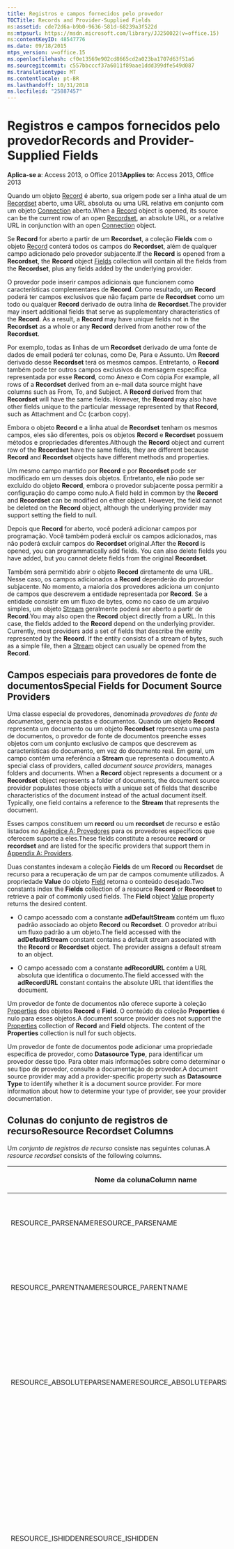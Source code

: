 ```yaml
---
title: Registros e campos fornecidos pelo provedor
TOCTitle: Records and Provider-Supplied Fields
ms:assetid: cde72d6a-b9b0-9636-581d-68239a3f522d
ms:mtpsurl: https://msdn.microsoft.com/library/JJ250022(v=office.15)
ms:contentKeyID: 48547776
ms.date: 09/18/2015
mtps_version: v=office.15
ms.openlocfilehash: cf0e13569e902cd8665cd2a023ba1707d63f51a6
ms.sourcegitcommit: c557bbcccf37a6011f89aae1ddd399dfe549d087
ms.translationtype: MT
ms.contentlocale: pt-BR
ms.lasthandoff: 10/31/2018
ms.locfileid: "25887457"
---
```

# <a name="records-and-provider-supplied-fields"></a><span data-ttu-id="88dfb-102">Registros e campos fornecidos pelo provedor</span><span class="sxs-lookup"><span data-stu-id="88dfb-102">Records and Provider-Supplied Fields</span></span>


<span data-ttu-id="88dfb-103">**Aplica-se a**: Access 2013, o Office 2013</span><span class="sxs-lookup"><span data-stu-id="88dfb-103">**Applies to**: Access 2013, Office 2013</span></span>

<span data-ttu-id="88dfb-104">Quando um objeto [Record](record-object-ado.md) é aberto, sua origem pode ser a linha atual de um [Recordset](recordset-object-ado.md) aberto, uma URL absoluta ou uma URL relativa em conjunto com um objeto [Connection](connection-object-ado.md) aberto.</span><span class="sxs-lookup"><span data-stu-id="88dfb-104">When a [Record](record-object-ado.md) object is opened, its source can be the current row of an open [Recordset](recordset-object-ado.md), an absolute URL, or a relative URL in conjunction with an open [Connection](connection-object-ado.md) object.</span></span>

<span data-ttu-id="88dfb-105">Se **Record** for aberto a partir de um **Recordset**, a coleção **Fields** com o objeto [Record](fields-collection-ado.md) conterá todos os campos do **Recordset**, além de qualquer campo adicionado pelo provedor subjacente.</span><span class="sxs-lookup"><span data-stu-id="88dfb-105">If the **Record** is opened from a **Recordset**, the **Record** object [Fields](fields-collection-ado.md) collection will contain all the fields from the **Recordset**, plus any fields added by the underlying provider.</span></span>

<span data-ttu-id="88dfb-p101">O provedor pode inserir campos adicionais que funcionem como características complementares de **Record**. Como resultado, um **Record** poderá ter campos exclusivos que não façam parte de **Recordset** como um todo ou qualquer **Record** derivado de outra linha de **Recordset**.</span><span class="sxs-lookup"><span data-stu-id="88dfb-p101">The provider may insert additional fields that serve as supplementary characteristics of the **Record**. As a result, a **Record** may have unique fields not in the **Recordset** as a whole or any **Record** derived from another row of the **Recordset**.</span></span>

<span data-ttu-id="88dfb-p102">Por exemplo, todas as linhas de um **Recordset** derivado de uma fonte de dados de email poderá ter colunas, como De, Para e Assunto. Um **Record** derivado desse **Recordset** terá os mesmos campos. Entretanto, o **Record** também pode ter outros campos exclusivos da mensagem específica representada por esse **Record**, como Anexo e Com cópia.</span><span class="sxs-lookup"><span data-stu-id="88dfb-p102">For example, all rows of a **Recordset** derived from an e-mail data source might have columns such as From, To, and Subject. A **Record** derived from that **Recordset** will have the same fields. However, the **Record** may also have other fields unique to the particular message represented by that **Record**, such as Attachment and Cc (carbon copy).</span></span>

<span data-ttu-id="88dfb-111">Embora o objeto **Record** e a linha atual de **Recordset** tenham os mesmos campos, eles são diferentes, pois os objetos **Record** e **Recordset** possuem métodos e propriedades diferentes.</span><span class="sxs-lookup"><span data-stu-id="88dfb-111">Although the **Record** object and current row of the **Recordset** have the same fields, they are different because **Record** and **Recordset** objects have different methods and properties.</span></span>

<span data-ttu-id="88dfb-p103">Um mesmo campo mantido por **Record** e por **Recordset** pode ser modificado em um desses dois objetos. Entretanto, ele não pode ser excluído do objeto **Record**, embora o provedor subjacente possa permitir a configuração do campo como nulo.</span><span class="sxs-lookup"><span data-stu-id="88dfb-p103">A field held in common by the **Record** and **Recordset** can be modified on either object. However, the field cannot be deleted on the **Record** object, although the underlying provider may support setting the field to null.</span></span>

<span data-ttu-id="88dfb-p104">Depois que **Record** for aberto, você poderá adicionar campos por programação. Você também poderá excluir os campos adicionados, mas não poderá excluir campos do **Recordset** original.</span><span class="sxs-lookup"><span data-stu-id="88dfb-p104">After the **Record** is opened, you can programmatically add fields. You can also delete fields you have added, but you cannot delete fields from the original **Recordset**.</span></span>

<span data-ttu-id="88dfb-p105">Também será permitido abrir o objeto **Record** diretamente de uma URL. Nesse caso, os campos adicionados a **Record** dependerão do provedor subjacente. No momento, a maioria dos provedores adiciona um conjunto de campos que descrevem a entidade representada por **Record**. Se a entidade consistir em um fluxo de bytes, como no caso de um arquivo simples, um objeto [Stream](stream-object-ado.md) geralmente poderá ser aberto a partir de **Record**.</span><span class="sxs-lookup"><span data-stu-id="88dfb-p105">You may also open the **Record** object directly from a URL. In this case, the fields added to the **Record** depend on the underlying provider. Currently, most providers add a set of fields that describe the entity represented by the **Record**. If the entity consists of a stream of bytes, such as a simple file, then a [Stream](stream-object-ado.md) object can usually be opened from the **Record**.</span></span>

## <a name="special-fields-for-document-source-providers"></a><span data-ttu-id="88dfb-120">Campos especiais para provedores de fonte de documentos</span><span class="sxs-lookup"><span data-stu-id="88dfb-120">Special Fields for Document Source Providers</span></span>

<span data-ttu-id="88dfb-p106">Uma classe especial de provedores, denominada *provedores de fonte de documentos*, gerencia pastas e documentos. Quando um objeto **Record** representa um documento ou um objeto **Recordset** representa uma pasta de documentos, o provedor de fonte de documentos preenche esses objetos com um conjunto exclusivo de campos que descrevem as características do documento, em vez do documento real. Em geral, um campo contém uma referência a **Stream** que representa o documento.</span><span class="sxs-lookup"><span data-stu-id="88dfb-p106">A special class of providers, called *document source providers*, manages folders and documents. When a **Record** object represents a document or a **Recordset** object represents a folder of documents, the document source provider populates those objects with a unique set of fields that describe characteristics of the document instead of the actual document itself. Typically, one field contains a reference to the **Stream** that represents the document.</span></span>

<span data-ttu-id="88dfb-124">Esses campos constituem um **record** ou um **recordset** de recurso e estão listados no [Apêndice A: Provedores](appendix-a-providers.md) para os provedores específicos que oferecem suporte a eles.</span><span class="sxs-lookup"><span data-stu-id="88dfb-124">These fields constitute a resource **record** or **recordset** and are listed for the specific providers that support them in [Appendix A: Providers](appendix-a-providers.md).</span></span>

<span data-ttu-id="88dfb-p107">Duas constantes indexam a coleção **Fields** de um **Record** ou **Recordset** de recurso para a recuperação de um par de campos comumente utilizados. A propriedade **Value** do objeto [Field](value-property-ado.md) retorna o conteúdo desejado.</span><span class="sxs-lookup"><span data-stu-id="88dfb-p107">Two constants index the **Fields** collection of a resource **Record** or **Recordset** to retrieve a pair of commonly used fields. The **Field** object [Value](value-property-ado.md) property returns the desired content.</span></span>

  - <span data-ttu-id="88dfb-p108">O campo acessado com a constante **adDefaultStream** contém um fluxo padrão associado ao objeto **Record** ou **Recordset**. O provedor atribui um fluxo padrão a um objeto.</span><span class="sxs-lookup"><span data-stu-id="88dfb-p108">The field accessed with the **adDefaultStream** constant contains a default stream associated with the **Record** or **Recordset** object. The provider assigns a default stream to an object.</span></span>

  - <span data-ttu-id="88dfb-129">O campo acessado com a constante **adRecordURL** contém a URL absoluta que identifica o documento.</span><span class="sxs-lookup"><span data-stu-id="88dfb-129">The field accessed with the **adRecordURL** constant contains the absolute URL that identifies the document.</span></span>

<span data-ttu-id="88dfb-p109">Um provedor de fonte de documentos não oferece suporte à coleção [Properties](properties-collection-ado.md) dos objetos **Record** e **Field**. O conteúdo da coleção **Properties** é nulo para esses objetos.</span><span class="sxs-lookup"><span data-stu-id="88dfb-p109">A document source provider does not support the [Properties](properties-collection-ado.md) collection of **Record** and **Field** objects. The content of the **Properties** collection is null for such objects.</span></span>

<span data-ttu-id="88dfb-p110">Um provedor de fonte de documentos pode adicionar uma propriedade específica de provedor, como **Datasource Type**, para identificar um provedor desse tipo. Para obter mais informações sobre como determinar o seu tipo de provedor, consulte a documentação do provedor.</span><span class="sxs-lookup"><span data-stu-id="88dfb-p110">A document source provider may add a provider-specific property such as **Datasource Type** to identify whether it is a document source provider. For more information about how to determine your type of provider, see your provider documentation.</span></span>

## <a name="resource-recordset-columns"></a><span data-ttu-id="88dfb-134">Colunas do conjunto de registros de recurso</span><span class="sxs-lookup"><span data-stu-id="88dfb-134">Resource Recordset Columns</span></span>

<span data-ttu-id="88dfb-135">Um *conjunto de registros de recurso* consiste nas seguintes colunas.</span><span class="sxs-lookup"><span data-stu-id="88dfb-135">A *resource recordset* consists of the following columns.</span></span>

<table>
<colgroup>
<col style="width: 33%" />
<col style="width: 33%" />
<col style="width: 33%" />
</colgroup>
<thead>
<tr class="header">
<th><p><span data-ttu-id="88dfb-136">Nome da coluna</span><span class="sxs-lookup"><span data-stu-id="88dfb-136">Column name</span></span></p></th>
<th><p><span data-ttu-id="88dfb-137">Tipo</span><span class="sxs-lookup"><span data-stu-id="88dfb-137">Type</span></span></p></th>
<th><p><span data-ttu-id="88dfb-138">Descrição</span><span class="sxs-lookup"><span data-stu-id="88dfb-138">Description</span></span></p></th>
</tr>
</thead>
<tbody>
<tr class="odd">
<td><p><span data-ttu-id="88dfb-139">RESOURCE_PARSENAME</span><span class="sxs-lookup"><span data-stu-id="88dfb-139">RESOURCE_PARSENAME</span></span></p></td>
<td><p><span data-ttu-id="88dfb-140">AdVarWChar</span><span class="sxs-lookup"><span data-stu-id="88dfb-140">AdVarWChar</span></span></p></td>
<td><p><span data-ttu-id="88dfb-p111">Somente leitura. Indica a URL do recurso.</span><span class="sxs-lookup"><span data-stu-id="88dfb-p111">Read-only. Indicates the URL of the resource.</span></span></p></td>
</tr>
<tr class="even">
<td><p><span data-ttu-id="88dfb-143">RESOURCE_PARENTNAME</span><span class="sxs-lookup"><span data-stu-id="88dfb-143">RESOURCE_PARENTNAME</span></span></p></td>
<td><p><span data-ttu-id="88dfb-144">AdVarWChar</span><span class="sxs-lookup"><span data-stu-id="88dfb-144">AdVarWChar</span></span></p></td>
<td><p><span data-ttu-id="88dfb-p112">Somente leitura. Indica a URL absoluta do registro pai.</span><span class="sxs-lookup"><span data-stu-id="88dfb-p112">Read-only. Indicates the absolute URL of the parent record.</span></span></p></td>
</tr>
<tr class="odd">
<td><p><span data-ttu-id="88dfb-147">RESOURCE_ABSOLUTEPARSENAME</span><span class="sxs-lookup"><span data-stu-id="88dfb-147">RESOURCE_ABSOLUTEPARSENAME</span></span></p></td>
<td><p><span data-ttu-id="88dfb-148">AdVarWChar</span><span class="sxs-lookup"><span data-stu-id="88dfb-148">AdVarWChar</span></span></p></td>
<td><p><span data-ttu-id="88dfb-p113">Somente leitura. Indica a URL absoluta do recurso, que é a concatenação de PARENTNAME e PARSENAME.</span><span class="sxs-lookup"><span data-stu-id="88dfb-p113">Read-only. Indicates the absolute URL of the resource, which is the concatenation of PARENTNAME and PARSENAME.</span></span></p></td>
</tr>
<tr class="even">
<td><p><span data-ttu-id="88dfb-151">RESOURCE_ISHIDDEN</span><span class="sxs-lookup"><span data-stu-id="88dfb-151">RESOURCE_ISHIDDEN</span></span></p></td>
<td><p><span data-ttu-id="88dfb-152">AdBoolean</span><span class="sxs-lookup"><span data-stu-id="88dfb-152">AdBoolean</span></span></p></td>
<td><p><span data-ttu-id="88dfb-p114">True se o recurso estiver oculto. Nenhuma linha será retornada, a menos que o comando que estiver criando o conjunto de linhas selecione explicitamente as linhas em que RESOURCE_ISHIDDEN seja True.</span><span class="sxs-lookup"><span data-stu-id="88dfb-p114">True if the resource is hidden. No rows will be returned unless the command that creates the rowset explicitly selects rows where RESOURCE_ISHIDDEN is True.</span></span></p></td>
</tr>
<tr class="odd">
<td><p><span data-ttu-id="88dfb-155">RESOURCE_ISREADONLY</span><span class="sxs-lookup"><span data-stu-id="88dfb-155">RESOURCE_ISREADONLY</span></span></p></td>
<td><p><span data-ttu-id="88dfb-156">AdBoolean</span><span class="sxs-lookup"><span data-stu-id="88dfb-156">AdBoolean</span></span></p></td>
<td><p><span data-ttu-id="88dfb-p115">True se o recurso for somente leitura. Qualquer tentativa de abrir esse recurso com DBBINDFLAG_WRITE não terá êxito com DB_E_READONLY. Esta propriedade poderá ser editada mesmo quando o recurso for aberto somente para leitura.</span><span class="sxs-lookup"><span data-stu-id="88dfb-p115">True if the resource is read-only. Attempts to open this resource with DBBINDFLAG_WRITE and will fail with DB_E_READONLY. This property may be edited even when the resource has only been opened for reading.</span></span></p></td>
</tr>
<tr class="even">
<td><p><span data-ttu-id="88dfb-160">RESOURCE_CONTENTTYPE</span><span class="sxs-lookup"><span data-stu-id="88dfb-160">RESOURCE_CONTENTTYPE</span></span></p></td>
<td><p><span data-ttu-id="88dfb-161">AdVarWChar</span><span class="sxs-lookup"><span data-stu-id="88dfb-161">AdVarWChar</span></span></p></td>
<td><p><span data-ttu-id="88dfb-162">Indica o uso provável do documento — por exemplo, um advogado do breve.</span><span class="sxs-lookup"><span data-stu-id="88dfb-162">Indicates the likely use of the document — for example, a lawyer's brief.</span></span> <span data-ttu-id="88dfb-163">Isso poderá corresponder ao modelo do Office usado para criar o documento.&quot;&quot;</span><span class="sxs-lookup"><span data-stu-id="88dfb-163">This may correspond to the Office template used to create the document.&quot;&quot;</span></span></p></td>
</tr>
<tr class="odd">
<td><p><span data-ttu-id="88dfb-164">RESOURCE_CONTENTCLASS</span><span class="sxs-lookup"><span data-stu-id="88dfb-164">RESOURCE_CONTENTCLASS</span></span></p></td>
<td><p><span data-ttu-id="88dfb-165">AdVarWChar</span><span class="sxs-lookup"><span data-stu-id="88dfb-165">AdVarWChar</span></span></p></td>
<td><p><span data-ttu-id="88dfb-166">Indica o tipo MIME do documento, que indica o formato como &quot;texto/html&quot;.'</span><span class="sxs-lookup"><span data-stu-id="88dfb-166">Indicates the MIME type of the document, indicating the format such as &quot;text/html&quot;.'</span></span></p></td>
</tr>
<tr class="even">
<td><p><span data-ttu-id="88dfb-167">RESOURCE_CONTENTLANGUAGE</span><span class="sxs-lookup"><span data-stu-id="88dfb-167">RESOURCE_CONTENTLANGUAGE</span></span></p></td>
<td><p><span data-ttu-id="88dfb-168">AdVarWChar</span><span class="sxs-lookup"><span data-stu-id="88dfb-168">AdVarWChar</span></span></p></td>
<td><p><span data-ttu-id="88dfb-169">Indica a linguagem na qual é armazenado o conteúdo.</span><span class="sxs-lookup"><span data-stu-id="88dfb-169">Indicates the language in which the content is stored.</span></span></p></td>
</tr>
<tr class="odd">
<td><p><span data-ttu-id="88dfb-170">RESOURCE_CREATIONTIME</span><span class="sxs-lookup"><span data-stu-id="88dfb-170">RESOURCE_CREATIONTIME</span></span></p></td>
<td><p><span data-ttu-id="88dfb-171">adFileTime</span><span class="sxs-lookup"><span data-stu-id="88dfb-171">adFileTime</span></span></p></td>
<td><p><span data-ttu-id="88dfb-p117">Somente leitura. Indica uma estrutura FILETIME contendo a hora de criação do recurso, exibida no formato da hora universal coordenada (UTC).</span><span class="sxs-lookup"><span data-stu-id="88dfb-p117">Read-only. Indicates a FILETIME structure containing the time the resource was created. The time is reported in Coordinated Universal Time (UTC) format.</span></span></p></td>
</tr>
<tr class="even">
<td><p><span data-ttu-id="88dfb-175">RESOURCE_LASTACCESSTIME</span><span class="sxs-lookup"><span data-stu-id="88dfb-175">RESOURCE_LASTACCESSTIME</span></span></p></td>
<td><p><span data-ttu-id="88dfb-176">AdFileTime</span><span class="sxs-lookup"><span data-stu-id="88dfb-176">AdFileTime</span></span></p></td>
<td><p><span data-ttu-id="88dfb-p118">Somente leitura. Indica uma estrutura FILETIME contendo a hora, em formato UTC, do último acesso ao recurso. Os membros de FILETIME terão o valor zero se o provedor não oferecer suporte a esse membro de hora.</span><span class="sxs-lookup"><span data-stu-id="88dfb-p118">Read-only. Indicates a FILETIME structure containing the time that the resource was last accessed. The time is in UTC format. The FILETIME members are zero if the provider does not support this time member.</span></span></p></td>
</tr>
<tr class="odd">
<td><p><span data-ttu-id="88dfb-181">RESOURCE_LASTWRITETIME</span><span class="sxs-lookup"><span data-stu-id="88dfb-181">RESOURCE_LASTWRITETIME</span></span></p></td>
<td><p><span data-ttu-id="88dfb-182">AdFileTime</span><span class="sxs-lookup"><span data-stu-id="88dfb-182">AdFileTime</span></span></p></td>
<td><p><span data-ttu-id="88dfb-p119">Somente leitura. Indica uma estrutura FILETIME contendo a hora, em formato UTC, da última gravação do recurso. Os membros de FILETIME terão o valor zero se o provedor não oferecer suporte a esse membro de hora.</span><span class="sxs-lookup"><span data-stu-id="88dfb-p119">Read-only. Indicates a FILETIME structure containing the time that the resource was last written. The time is in UTC format. The FILETIME members are zero if the provider does not support this time member.</span></span></p></td>
</tr>
<tr class="even">
<td><p><span data-ttu-id="88dfb-187">RESOURCE_STREAMSIZE</span><span class="sxs-lookup"><span data-stu-id="88dfb-187">RESOURCE_STREAMSIZE</span></span></p></td>
<td><p><span data-ttu-id="88dfb-188">asUnsignedBigInt</span><span class="sxs-lookup"><span data-stu-id="88dfb-188">asUnsignedBigInt</span></span></p></td>
<td><p><span data-ttu-id="88dfb-p120">Somente leitura. Indica o tamanho, em bytes, do fluxo padrão do recurso.</span><span class="sxs-lookup"><span data-stu-id="88dfb-p120">Read-only. Indicates the size of the resource's default stream, in bytes.</span></span></p></td>
</tr>
<tr class="odd">
<td><p><span data-ttu-id="88dfb-191">RESOURCE_ISCOLLECTION</span><span class="sxs-lookup"><span data-stu-id="88dfb-191">RESOURCE_ISCOLLECTION</span></span></p></td>
<td><p><span data-ttu-id="88dfb-192">AdBoolean</span><span class="sxs-lookup"><span data-stu-id="88dfb-192">AdBoolean</span></span></p></td>
<td><p><span data-ttu-id="88dfb-p121">Somente leitura. True se o recurso for uma coleção, por exemplo, um diretório. False se o recurso for um arquivo simples.</span><span class="sxs-lookup"><span data-stu-id="88dfb-p121">Read-only. True if the resource is a collection, such as a directory. False if the resource is a simple file.</span></span></p></td>
</tr>
<tr class="even">
<td><p><span data-ttu-id="88dfb-196">RESOURCE_ISSTRUCTUREDDOCUMENT</span><span class="sxs-lookup"><span data-stu-id="88dfb-196">RESOURCE_ISSTRUCTUREDDOCUMENT</span></span></p></td>
<td><p><span data-ttu-id="88dfb-197">AdBoolean</span><span class="sxs-lookup"><span data-stu-id="88dfb-197">AdBoolean</span></span></p></td>
<td><p><span data-ttu-id="88dfb-p122">True se o recurso for um documento estruturado. Caso contrário, será False. Pode ser uma coleção ou um arquivo simples.</span><span class="sxs-lookup"><span data-stu-id="88dfb-p122">True if the resource is a structured document. False if the resource is not a structured document. It could be a collection or a simple file.</span></span></p></td>
</tr>
<tr class="odd">
<td><p><span data-ttu-id="88dfb-201">DEFAULT_DOCUMENT</span><span class="sxs-lookup"><span data-stu-id="88dfb-201">DEFAULT_DOCUMENT</span></span></p></td>
<td><p><span data-ttu-id="88dfb-202">AdVarWChar</span><span class="sxs-lookup"><span data-stu-id="88dfb-202">AdVarWChar</span></span></p></td>
<td><p><span data-ttu-id="88dfb-p123">Somente leitura. Indica que o recurso contém uma URL para o documento simples padrão de uma pasta ou para um documento estruturado. Usado quando o fluxo padrão for solicitado de um recurso. Esta propriedade estará em branco para um arquivo simples.</span><span class="sxs-lookup"><span data-stu-id="88dfb-p123">Read-only. Indicates that this resource contains a URL to the default simple document of a folder or a structured document. Used when the default stream is requested from a resource. This property is blank for a simple file.</span></span></p></td>
</tr>
<tr class="even">
<td><p><span data-ttu-id="88dfb-207">CHAPTERED_CHILDREN</span><span class="sxs-lookup"><span data-stu-id="88dfb-207">CHAPTERED_CHILDREN</span></span></p></td>
<td><p><span data-ttu-id="88dfb-208">AdChapter</span><span class="sxs-lookup"><span data-stu-id="88dfb-208">AdChapter</span></span></p></td>
<td><p><span data-ttu-id="88dfb-p124">Somente leitura. Opcional. Indica o capítulo do conjunto de linhas contendo o filho do recurso. (O <em>OLE DB Provider for Internet Publishing</em> não usa esta coluna.)</span><span class="sxs-lookup"><span data-stu-id="88dfb-p124">Read-only. Optional. Indicates the chapter of the rowset containing the children of the resource. (The <em>OLE DB Provider for Internet Publishing</em> does not use this column.)</span></span></p></td>
</tr>
<tr class="odd">
<td><p><span data-ttu-id="88dfb-213">RESOURCE_DISPLAYNAME</span><span class="sxs-lookup"><span data-stu-id="88dfb-213">RESOURCE_DISPLAYNAME</span></span></p></td>
<td><p><span data-ttu-id="88dfb-214">AdVarWChar</span><span class="sxs-lookup"><span data-stu-id="88dfb-214">AdVarWChar</span></span></p></td>
<td><p><span data-ttu-id="88dfb-p125">Somente leitura. Indica o nome para exibição do recurso.</span><span class="sxs-lookup"><span data-stu-id="88dfb-p125">Read-only. Indicates the display name of the resource.</span></span></p></td>
</tr>
<tr class="even">
<td><p><span data-ttu-id="88dfb-217">RESOURCE_ISROOT</span><span class="sxs-lookup"><span data-stu-id="88dfb-217">RESOURCE_ISROOT</span></span></p></td>
<td><p><span data-ttu-id="88dfb-218">AdBoolean</span><span class="sxs-lookup"><span data-stu-id="88dfb-218">AdBoolean</span></span></p></td>
<td><p><span data-ttu-id="88dfb-p126">Somente leitura. True se o recurso for a raiz de uma coleção ou de um documento estruturado.</span><span class="sxs-lookup"><span data-stu-id="88dfb-p126">Read-only. True if the resource is the root of a collection or structured document.</span></span></p></td>
</tr>
</tbody>
</table>

